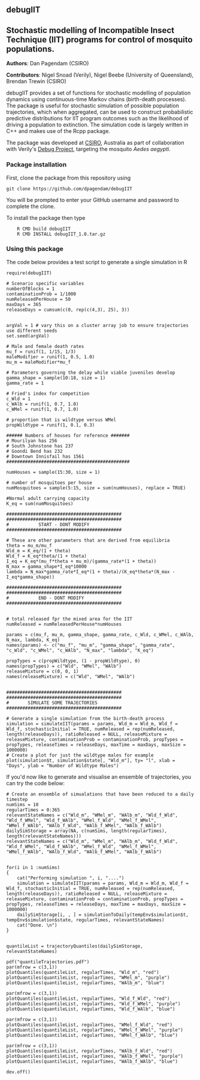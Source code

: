 ## debugIIT

## Stochastic modelling of Incompatible Insect Technique (IIT) programs for control of mosquito populations.
**Authors**: Dan Pagendam (CSIRO)

**Contributors**: Nigel Snoad (Verily), Nigel Beebe (University of Queensland), Brendan Trewin (CSIRO)

debugIIT provides a set of functions for stochastic modelling of population dynamics using continuous-time Markov chains (birth-death processes).  The package is useful for stochastic simulation of possible population trajectories, which when aggregated, can be used to construct probabilistic predictive distributions for IIT program outcomes such as the likelihood of driving a population to extinction. The simulation code is largely written in C++ and makes use of the Rcpp package.

The package was developed at [CSIRO](http://www.csiro.au), Australia as part of collaboration with Verily's [Debug Project](https://debugproject.com/), targeting the mosquito _Aedes aegypti_.


### Package installation
First, clone the package from this repository using 

``` git clone https://github.com/dpagendam/debugIIT ```

You will be prompted to enter your GitHub username and password to complete the clone.

To install the package then type

```	
	R CMD build debugIIT
	R CMD INSTALL debugIIT_1.0.tar.gz
```



### Using this package

The code below provides a test script to generate a single simulation in R

```
require(debugIIT)

# Scenario specific variables
numberOfBlocks = 1
contaminationProb = 1/1000
numReleasedPerHouse = 50
maxDays = 365
releaseDays = cumsum(c(0, rep(c(4,3), 25), 3))


argVal = 1 # vary this on a cluster array job to ensure trajectories use different seeds 
set.seed(argVal)

# Male and female death rates
mu_f = runif(1, 1/15, 1/3)
maleModifier = runif(1, 0.5, 1.0)
mu_m = maleModifier*mu_f

# Parameters governing the delay while viable juveniles develop
gamma_shape = sample(10:18, size = 1)
gamma_rate = 1

# Fried's index for competition
c_Wld = 1
c_WAlb = runif(1, 0.7, 1.0)
c_WMel = runif(1, 0.7, 1.0)

# proportion that is wildtype versus WMel
propWildtype = runif(1, 0.1, 0.3)

###### Numbers of houses for reference #######
# Mourilyan has 256
# South Johnstone has 237
# Goondi Bend has 232
# Downtown Innisfail has 1561
##############################################

numHouses = sample(15:30, size = 1)

# number of mosquitoes per house
numMosquitoes = sample(5:15, size = sum(numHouses), replace = TRUE)

#Normal adult carrying capacity
K_eq = sum(numMosquitoes)

###########################################
###########################################
#			START - DONT MODIFY
###########################################

# These are other parameters that are derived from equilibria
theta = mu_m/mu_f
Wld_m = K_eq/(1 + theta)
Wld_f = K_eq*theta/(1 + theta)
I_eq = K_eq*(mu_f*theta + mu_m)/(gamma_rate*(1 + theta))
N_max = gamma_shape*I_eq*10000
lambda = N_max*gamma_rate*I_eq*(1 + theta)/(K_eq*theta*(N_max - I_eq*gamma_shape))

###########################################
###########################################
#			END - DONT MODIFY
###########################################


# total released fpr the mixed area for the IIT
numReleased = numReleasedPerHouse*numHouses

params = c(mu_f, mu_m, gamma_shape, gamma_rate, c_Wld, c_WMel, c_WAlb, N_max, lambda, K_eq)
names(params) <- c("mu_f", "mu_m", "gamma_shape", "gamma_rate", "c_Wld", "c_WMel", "c_WAlb", "N_max", "lambda", "K_eq")

propTypes = c(propWildtype, (1 - propWildtype), 0)
names(propTypes) = c("Wld", "WMel", "WAlb")
releaseMixture = c(0, 0, 1)
names(releaseMixture) = c("Wld", "WMel", "WAlb")


###########################################
###########################################
#		SIMULATE SOME TRAJECTORIES
###########################################

# Generate a single simulation from the birth-death process
simulation = simulateIIT(params = params, Wld_m = Wld_m, Wld_f = Wld_f, stochasticInitial = TRUE, numReleased = rep(numReleased, length(releaseDays)), ratioReleased = NULL, releaseMixture = releaseMixture, contaminationProb = contaminationProb, propTypes = propTypes, releaseTimes = releaseDays, maxTime = maxDays, maxSize = 1000000)
# Create a plot for just the wildtype males for example
plot(simulation$t, simulation$state[, "Wld_m"], ty= "l", xlab = "Days", ylab = "Number of Wildtype Males")
```
If you'd now like to generate and visualise an ensemble of trajectories, you can try the code below:

```
# Create an ensemble of simualations that have been reduced to a daily timestep
numSims = 10
regularTimes = 0:365
relevantStateNames = c("Wld_m", "WMel_m", "WAlb_m", "Wld_f_Wld", "Wld_f_WMel", "Wld_f_WAlb", "WMel_f_Wld", "WMel_f_WMel", "WMel_f_WAlb", "WAlb_f_Wld", "WAlb_f_WMel", "WAlb_f_WAlb")
dailySimStorage = array(NA, c(numSims, length(regularTimes), length(relevantStateNames)))
relevantStateNames = c("Wld_m", "WMel_m", "WAlb_m", "Wld_f_Wld", "Wld_f_WMel", "Wld_f_WAlb", "WMel_f_Wld", "WMel_f_WMel", "WMel_f_WAlb", "WAlb_f_Wld", "WAlb_f_WMel", "WAlb_f_WAlb")


for(i in 1 :numSims)
{
	cat("Performing simulation ", i, "....")
	simulation = simulateIIT(params = params, Wld_m = Wld_m, Wld_f = Wld_f, stochasticInitial = TRUE, numReleased = rep(numReleased, length(releaseDays)), ratioReleased = NULL, releaseMixture = releaseMixture, contaminationProb = contaminationProb, propTypes = propTypes, releaseTimes = releaseDays, maxTime = maxDays, maxSize = 1000000)
	dailySimStorage[i, , ] = simulationToDaily(tempEnv$simulation$t, tempEnv$simulation$state, regularTimes, relevantStateNames)
	cat("Done. \n")
}


quantileList = trajectoryQuantiles(dailySimStorage, relevantStateNames)

pdf("quantileTrajectories.pdf")
par(mfrow = c(3,1))
plotQuantiles(quantileList, regularTimes, "Wld_m", "red")
plotQuantiles(quantileList, regularTimes, "WMel_m", "purple")
plotQuantiles(quantileList, regularTimes, "WAlb_m", "blue")

par(mfrow = c(3,1))
plotQuantiles(quantileList, regularTimes, "Wld_f_Wld", "red")
plotQuantiles(quantileList, regularTimes, "Wld_f_WMel", "purple")
plotQuantiles(quantileList, regularTimes, "Wld_f_WAlb", "blue")

par(mfrow = c(3,1))
plotQuantiles(quantileList, regularTimes, "WMel_f_Wld", "red")
plotQuantiles(quantileList, regularTimes, "WMel_f_WMel", "purple")
plotQuantiles(quantileList, regularTimes, "WMel_f_WAlb", "blue")

par(mfrow = c(3,1))
plotQuantiles(quantileList, regularTimes, "WAlb_f_Wld", "red")
plotQuantiles(quantileList, regularTimes, "WAlb_f_WMel", "purple")
plotQuantiles(quantileList, regularTimes, "WAlb_f_WAlb", "blue")

dev.off()

```

